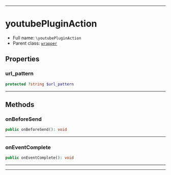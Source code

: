 ***

# youtubePluginAction





* Full name: `\youtubePluginAction`
* Parent class: [`wrapper`](./yxorP/inc/wrapper.md)



## Properties


### url_pattern



```php
protected ?string $url_pattern
```






***

## Methods


### onBeforeSend



```php
public onBeforeSend(): void
```











***

### onEventComplete



```php
public onEventComplete(): void
```











***


***

